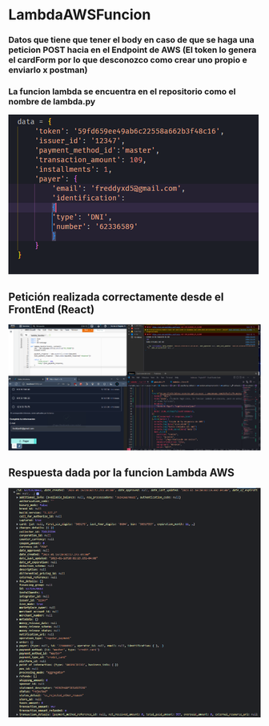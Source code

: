 # LambdaAWSFuncion
### Datos que tiene que tener el body en caso de que se haga una peticion POST hacia en el Endpoint de AWS (El token lo genera el cardForm por lo que desconozco como crear uno propio e enviarlo x postman)
### La funcion lambda se encuentra en el repositorio como el nombre de lambda.py
![Imagen lambda](https://github.com/FreddyxD5/LambdaAWSFuncion/blob/main/data.png)

## Petición realizada correctamente desde el FrontEnd (React)
![Imagen lambda](https://github.com/FreddyxD5/LambdaAWSFuncion/blob/main/imagen3.png)

## Respuesta dada por la funcion Lambda AWS 
![Imagen lambda](https://github.com/FreddyxD5/LambdaAWSFuncion/blob/main/imagen4.png)

